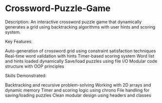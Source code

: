 # Crossword-Puzzle-Game

Description:
An interactive crossword puzzle game that dynamically generates a grid using backtracking algorithms with user hints and scoring system.

Key Features:

Auto-generation of crossword grid using constraint satisfaction techniques
Real-time word validation with hints
Timer-based scoring system
Word list and hints loaded dynamically
Save/load puzzles using file I/O
Modular code structure with OOP principles

Skills Demonstrated:

Backtracking and recursive problem-solving
Working with 2D arrays and dynamic memory
Timer and scoring logic using chrono
File handling for saving/loading puzzles
Clean modular design using headers and classes
